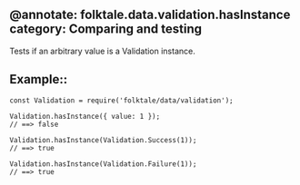 @annotate: folktale.data.validation.hasInstance
category: Comparing and testing
---

Tests if an arbitrary value is a Validation instance.


## Example::

    const Validation = require('folktale/data/validation');

    Validation.hasInstance({ value: 1 });
    // ==> false

    Validation.hasInstance(Validation.Success(1));
    // ==> true

    Validation.hasInstance(Validation.Failure(1));
    // ==> true